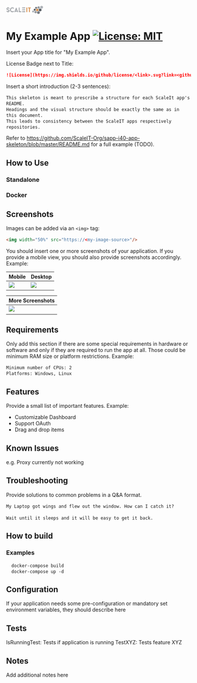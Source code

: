 <img src="https://raw.githubusercontent.com/ScaleIT-Org/media-ressources/master/logo/scaleit-logo.png" width="20%"/>

# My Example App [![License: MIT](https://img.shields.io/badge/License-MIT-yellow.svg)](https://opensource.org/licenses/MIT)

Insert your App title for "My Example App".
  
License Badge next to Title:
```md
![License](https://img.shields.io/github/license/<link>.svg?link=<github license link>)
```
Insert a short introduction (2-3 sentences):
```
This skeleton is meant to prescribe a structure for each ScaleIt app's README. 
Headings and the visual structure should be exactly the same as in this document. 
This leads to consistency between the ScaleIT apps respectively repositories.
```

Refer to https://github.com/ScaleIT-Org/sapp-i40-app-skeleton/blob/master/README.md for a full example (TODO).

## How to Use

### Standalone
### Docker

## Screenshots
Images can be added via an `<img>` tag:
```html
<img width="50%" src="https://<my-image-source>"/>
```
You should insert one or more screenshots of your application. If you provide a mobile view, you should also provide screenshots accordingly.
Example:

| Mobile        | Desktop       |
| ------------- | ------------- |
| <img width="50%" src="https://cdn.pixabay.com/photo/2017/01/13/01/22/mobile-1976104_960_720.png"/> | <img width="50%" src="https://upload.wikimedia.org/wikipedia/commons/thumb/b/bf/Desktop_font_awesome.svg/512px-Desktop_font_awesome.svg.png"/> |

|More Screenshots|
| ------------- |
| <img width="20%" src="https://upload.wikimedia.org/wikipedia/commons/thumb/b/b2/Hamburger_icon.svg/2000px-Hamburger_icon.svg.png"/> |

## Requirements
Only add this section if there are some special requirements in hardware or software and only if they are required to run the app at all. Those could be minimum RAM size or platform restrictions.
Example:
```
Minimum number of CPUs: 2
Platforms: Windows, Linux
```

## Features
Provide a small list of important features. 
Example:

* Customizable Dashboard
* Support OAuth
* Drag and drop items

## Known Issues
  
  e.g. Proxy currently not working

## Troubleshooting

Provide solutions to common problems in a Q&A format.
```
My Laptop got wings and flew out the window. How can I catch it?

Wait until it sleeps and it will be easy to get it back.
```

## How to build

### Examples
```
  docker-compose build 
  docker-compose up -d
```

## Configuration

If your application needs some pre-configuration or mandatory set environment variables, they should describe here

## Tests
  
  IsRunningTest: Tests if application is running
  TestXYZ: Tests feature XYZ 

## Notes

Add additional notes here
